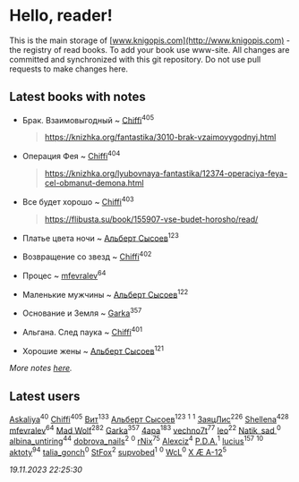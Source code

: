 # Hello, reader!
This is the main storage of [www.knigopis.com](http://www.knigopis.com) - the registry of read books.
To add your book use www-site. All changes are committed and synchronized with this git repository.
Do not use pull requests to make changes here.


## Latest books with notes
* Брак. Взаимовыгодный ~ [Chiffi](users/105/105831994080785626680-google)<sup>405</sup>
    > https://knizhka.org/fantastika/3010-brak-vzaimovygodnyj.html

* Операция Фея ~ [Chiffi](users/105/105831994080785626680-google)<sup>404</sup>
    > https://knizhka.org/lyubovnaya-fantastika/12374-operaciya-feya-cel-obmanut-demona.html

* Все будет хорошо ~ [Chiffi](users/105/105831994080785626680-google)<sup>403</sup>
    > https://flibusta.su/book/155907-vse-budet-horosho/read/

* Платье цвета ночи ~ [Альберт Сысоев](users/474/47446642-vkontakte)<sup>123</sup>

* Возвращение со звезд ~ [Chiffi](users/105/105831994080785626680-google)<sup>402</sup>

* Процес ~ [mfevralev](users/140/140966150-vkontakte)<sup>64</sup>

* Маленькие мужчины ~ [Альберт Сысоев](users/474/47446642-vkontakte)<sup>122</sup>

* Основание и Земля ~ [Garka](users/115/115753719718250012620-google)<sup>357</sup>

* Альгана. След паука ~ [Chiffi](users/105/105831994080785626680-google)<sup>401</sup>

* Хорошие жены ~ [Альберт Сысоев](users/474/47446642-vkontakte)<sup>121</sup>


_More notes [here](latest_books_with_notes.md)._


## Latest users
[Askaliya](users/326/326783541-vkontakte)<sup>40</sup> 
[Chiffi](users/105/105831994080785626680-google)<sup>405</sup> 
[Вит](users/300/300273923-vkontakte)<sup>133</sup> 
[Альберт Сысоев](users/474/47446642-vkontakte)<sup>123</sup> 
[](users/115/115095777313809768381-google)<sup>1</sup> 
[](users/105/105803270930838059244-google)<sup>1</sup> 
[ЗаяцЛис](users/112/112388384595246311466-google)<sup>226</sup> 
[Shellena](users/134/13413591548892934957-mailru)<sup>428</sup> 
[mfevralev](users/140/140966150-vkontakte)<sup>64</sup> 
[Mad Wolf](users/947/94738840-vkontakte)<sup>282</sup> 
[Garka](users/115/115753719718250012620-google)<sup>357</sup> 
[4apa](users/117/117392596378069249667-google)<sup>183</sup> 
[vechno7t](users/102/102483077884312127500-google)<sup>77</sup> 
[leo](users/106/106915386474260202605-google)<sup>22</sup> 
[Natik_sad ](users/108/108898237485217151983-google)<sup>0</sup> 
[albina_untiring](users/257/2579695-vkontakte)<sup>44</sup> 
[dobrova_nails](users/606/6069210-vkontakte)<sup>2</sup> 
[](users/112/112239748706900948406-google)<sup>0</sup> 
[rNix](users/227/22742452-yandex)<sup>75</sup> 
[Alexciz](users/104/104402554069177138887-google)<sup>4</sup> 
[P.D.A.](users/101/101885615006241630614-google)<sup>1</sup> 
[lucius](users/838/83820536-yandex)<sup>157</sup> 
[](users/101/101368518035734751027-google)<sup>10</sup> 
[aktoty](users/275/275766107-vkontakte)<sup>94</sup> 
[talia_gonch](users/116/116727437007720956503-google)<sup>0</sup> 
[StFox](users/108/10824953-yandex)<sup>2</sup> 
[supvobed](users/111/111120684537115120803-google)<sup>1</sup> 
[](users/108/108689900996785507657-google)<sup>0</sup> 
[WcL](users/106/106758454733805717947-google)<sup>0</sup> 
[X Æ A-12](users/115/115609550904757194526-google)<sup>5</sup> 


_19.11.2023 22:25:30_
